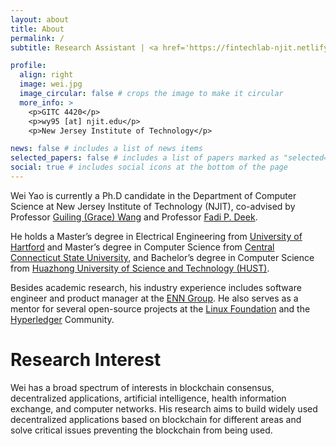 ```yaml
---
layout: about
title: About
permalink: /
subtitle: Research Assistant | <a href='https://fintechlab-njit.netlify.app/'>Fintech Lab</a> |  <a href='https://www.njit.edu/'>New Jersey Institute of Technology</a>

profile:
  align: right
  image: wei.jpg
  image_circular: false # crops the image to make it circular
  more_info: >
    <p>GITC 4420</p>
    <p>wy95 [at] njit.edu</p>
    <p>New Jersey Institute of Technology</p>

news: false # includes a list of news items
selected_papers: false # includes a list of papers marked as "selected={true}"
social: true # includes social icons at the bottom of the page
---
```


Wei Yao is currently a Ph.D candidate in the Department of Computer Science at New Jersey Institute of Technology (NJIT), co-advised by Professor [Guiling (Grace) Wang](https://web.njit.edu/~gwang/) and Professor [Fadi P. Deek](https://people.njit.edu/faculty/deek).

He holds a Master’s degree in Electrical Engineering from [University of Hartford](https://www.hartford.edu/) and Master’s degree in Computer Science from [Central Connecticut State University](https://www2.ccsu.edu/), and Bachelor’s degree in Computer Science from [Huazhong University of Science and Technology (HUST)](http://english.hust.edu.cn/).

Besides academic research, his industry experience includes software engineer and product manager at the [ENN Group](https://www.enn.cn). He also serves as a mentor for several open-source projects at the [Linux Foundation](https://mentorship.lfx.linuxfoundation.org/mentor/ed523537-3e86-4e4e-84dd-d206adf82e2f) and the [Hyperledger](https://wiki.hyperledger.org/display/INTERN/Hyperledger+Mentorship+Program/) Community.

# Research Interest

Wei has a broad spectrum of interests in blockchain consensus, decentralized applications, artificial intelligence, health information exchange, and computer networks. His research aims to build widely used decentralized applications based on blockchain for different areas and solve critical issues preventing the blockchain from being used.

<!-- Write your biography here. Tell the world about yourself. Link to your favorite [subreddit](http://reddit.com). You can put a picture in, too. The code is already in, just name your picture `prof_pic.jpg` and put it in the `img/` folder.

Put your address / P.O. box / other info right below your picture. You can also disable any of these elements by editing `profile` property of the YAML header of your `_pages/about.md`. Edit `_bibliography/papers.bib` and Jekyll will render your [publications page](/al-folio/publications/) automatically.

Link to your social media connections, too. This theme is set up to use [Font Awesome icons](https://fontawesome.com/) and [Academicons](https://jpswalsh.github.io/academicons/), like the ones below. Add your Facebook, Twitter, LinkedIn, Google Scholar, or just disable all of them. -->
